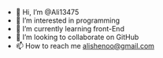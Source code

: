 - 👋 Hi, I’m @Ali13475
- 👀 I’m interested in programming
- 🌱 I’m currently learning front-End
- 💞️ I’m looking to collaborate on GitHub
- 📫 How to reach me alishenoo@gmail.com

<!---
Ali13475/Ali13475 is a ✨ special ✨ repository because its `README.md` (this file) appears on your GitHub profile.
You can click the Preview link to take a look at your changes.
--->
